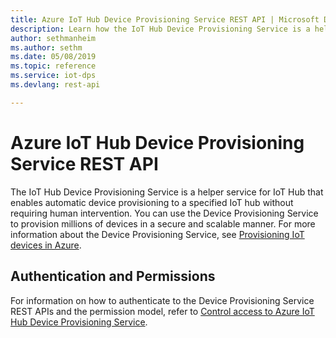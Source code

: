 ```yaml
---
title: Azure IoT Hub Device Provisioning Service REST API | Microsoft Docs
description: Learn how the IoT Hub Device Provisioning Service is a helper service for IoT Hub that enables automatic device provisioning to a specified IoT hub.
author: sethmanheim
ms.author: sethm
ms.date: 05/08/2019
ms.topic: reference
ms.service: iot-dps
ms.devlang: rest-api

---
```


# Azure IoT Hub Device Provisioning Service REST API

The IoT Hub Device Provisioning Service is a helper service for IoT Hub that enables automatic device provisioning to a specified IoT hub without requiring human intervention. You can use the Device Provisioning Service to provision millions of devices in a secure and scalable manner. For more information about the Device Provisioning Service, see [Provisioning IoT devices in Azure](/azure/iot-dps/about-iot-dps).

## Authentication and Permissions

For information on how to authenticate to the  Device Provisioning Service REST APIs and the permission model, refer to [Control access to Azure IoT Hub Device Provisioning Service](https://docs.microsoft.com/azure/iot-dps/how-to-control-access).
